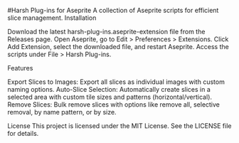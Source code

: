 #Harsh Plug-ins for Aseprite
A collection of Aseprite scripts for efficient slice management.
Installation

Download the latest harsh-plug-ins.aseprite-extension file from the Releases page.
Open Aseprite, go to Edit > Preferences > Extensions.
Click Add Extension, select the downloaded file, and restart Aseprite.
Access the scripts under File > Harsh Plug-ins.

Features

Export Slices to Images: Export all slices as individual images with custom naming options.
Auto-Slice Selection: Automatically create slices in a selected area with custom tile sizes and patterns (horizontal/vertical).
Remove Slices: Bulk remove slices with options like remove all, selective removal, by name pattern, or by size.

License
This project is licensed under the MIT License. See the LICENSE file for details.
